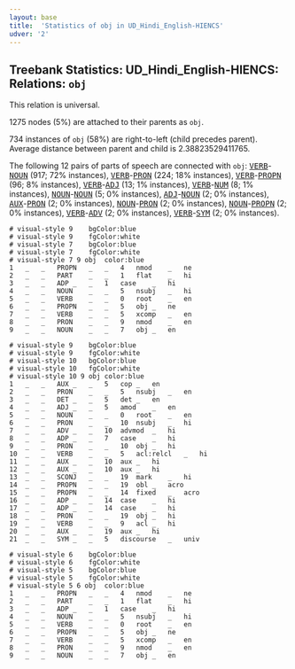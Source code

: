 ```yaml
---
layout: base
title:  'Statistics of obj in UD_Hindi_English-HIENCS'
udver: '2'
---
```


## Treebank Statistics: UD_Hindi_English-HIENCS: Relations: `obj`

This relation is universal.

1275 nodes (5%) are attached to their parents as `obj`.

734 instances of `obj` (58%) are right-to-left (child precedes parent).
Average distance between parent and child is 2.38823529411765.

The following 12 pairs of parts of speech are connected with `obj`: <tt><a href="qhe_hiencs-pos-VERB.html">VERB</a></tt>-<tt><a href="qhe_hiencs-pos-NOUN.html">NOUN</a></tt> (917; 72% instances), <tt><a href="qhe_hiencs-pos-VERB.html">VERB</a></tt>-<tt><a href="qhe_hiencs-pos-PRON.html">PRON</a></tt> (224; 18% instances), <tt><a href="qhe_hiencs-pos-VERB.html">VERB</a></tt>-<tt><a href="qhe_hiencs-pos-PROPN.html">PROPN</a></tt> (96; 8% instances), <tt><a href="qhe_hiencs-pos-VERB.html">VERB</a></tt>-<tt><a href="qhe_hiencs-pos-ADJ.html">ADJ</a></tt> (13; 1% instances), <tt><a href="qhe_hiencs-pos-VERB.html">VERB</a></tt>-<tt><a href="qhe_hiencs-pos-NUM.html">NUM</a></tt> (8; 1% instances), <tt><a href="qhe_hiencs-pos-NOUN.html">NOUN</a></tt>-<tt><a href="qhe_hiencs-pos-NOUN.html">NOUN</a></tt> (5; 0% instances), <tt><a href="qhe_hiencs-pos-ADJ.html">ADJ</a></tt>-<tt><a href="qhe_hiencs-pos-NOUN.html">NOUN</a></tt> (2; 0% instances), <tt><a href="qhe_hiencs-pos-AUX.html">AUX</a></tt>-<tt><a href="qhe_hiencs-pos-PRON.html">PRON</a></tt> (2; 0% instances), <tt><a href="qhe_hiencs-pos-NOUN.html">NOUN</a></tt>-<tt><a href="qhe_hiencs-pos-PRON.html">PRON</a></tt> (2; 0% instances), <tt><a href="qhe_hiencs-pos-NOUN.html">NOUN</a></tt>-<tt><a href="qhe_hiencs-pos-PROPN.html">PROPN</a></tt> (2; 0% instances), <tt><a href="qhe_hiencs-pos-VERB.html">VERB</a></tt>-<tt><a href="qhe_hiencs-pos-ADV.html">ADV</a></tt> (2; 0% instances), <tt><a href="qhe_hiencs-pos-VERB.html">VERB</a></tt>-<tt><a href="qhe_hiencs-pos-SYM.html">SYM</a></tt> (2; 0% instances).


~~~ conllu
# visual-style 9	bgColor:blue
# visual-style 9	fgColor:white
# visual-style 7	bgColor:blue
# visual-style 7	fgColor:white
# visual-style 7 9 obj	color:blue
1	_	_	PROPN	_	_	4	nmod	_	ne
2	_	_	PART	_	_	1	flat	_	hi
3	_	_	ADP	_	_	1	case	_	hi
4	_	_	NOUN	_	_	5	nsubj	_	hi
5	_	_	VERB	_	_	0	root	_	en
6	_	_	PROPN	_	_	5	obj	_	ne
7	_	_	VERB	_	_	5	xcomp	_	en
8	_	_	PRON	_	_	9	nmod	_	en
9	_	_	NOUN	_	_	7	obj	_	en

~~~


~~~ conllu
# visual-style 9	bgColor:blue
# visual-style 9	fgColor:white
# visual-style 10	bgColor:blue
# visual-style 10	fgColor:white
# visual-style 10 9 obj	color:blue
1	_	_	AUX	_	_	5	cop	_	en
2	_	_	PRON	_	_	5	nsubj	_	en
3	_	_	DET	_	_	5	det	_	en
4	_	_	ADJ	_	_	5	amod	_	en
5	_	_	NOUN	_	_	0	root	_	en
6	_	_	PRON	_	_	10	nsubj	_	hi
7	_	_	ADV	_	_	10	advmod	_	hi
8	_	_	ADP	_	_	7	case	_	hi
9	_	_	PRON	_	_	10	obj	_	hi
10	_	_	VERB	_	_	5	acl:relcl	_	hi
11	_	_	AUX	_	_	10	aux	_	hi
12	_	_	AUX	_	_	10	aux	_	hi
13	_	_	SCONJ	_	_	19	mark	_	hi
14	_	_	PROPN	_	_	19	obl	_	acro
15	_	_	PROPN	_	_	14	fixed	_	acro
16	_	_	ADP	_	_	14	case	_	hi
17	_	_	ADP	_	_	14	case	_	hi
18	_	_	PRON	_	_	19	obj	_	hi
19	_	_	VERB	_	_	9	acl	_	hi
20	_	_	AUX	_	_	19	aux	_	hi
21	_	_	SYM	_	_	5	discourse	_	univ

~~~


~~~ conllu
# visual-style 6	bgColor:blue
# visual-style 6	fgColor:white
# visual-style 5	bgColor:blue
# visual-style 5	fgColor:white
# visual-style 5 6 obj	color:blue
1	_	_	PROPN	_	_	4	nmod	_	ne
2	_	_	PART	_	_	1	flat	_	hi
3	_	_	ADP	_	_	1	case	_	hi
4	_	_	NOUN	_	_	5	nsubj	_	hi
5	_	_	VERB	_	_	0	root	_	en
6	_	_	PROPN	_	_	5	obj	_	ne
7	_	_	VERB	_	_	5	xcomp	_	en
8	_	_	PRON	_	_	9	nmod	_	en
9	_	_	NOUN	_	_	7	obj	_	en

~~~


